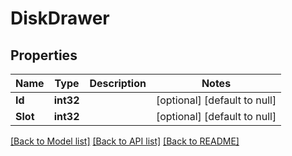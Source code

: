# DiskDrawer

## Properties
Name | Type | Description | Notes
------------ | ------------- | ------------- | -------------
**Id** | **int32** |  | [optional] [default to null]
**Slot** | **int32** |  | [optional] [default to null]

[[Back to Model list]](../README.md#documentation-for-models) [[Back to API list]](../README.md#documentation-for-api-endpoints) [[Back to README]](../README.md)


